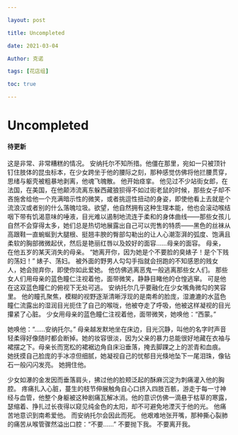 ```yaml
---

layout: post

title: Uncompleted

date: 2021-03-04

Author: 克诺

tags: [花店组]

toc: true

---
```

# Uncompleted

#### 待更新

这是非常、非常糟糕的情况。
安纳托尔不知所措。他僵在那里，宛如一只被顶针钉住肢体的昆虫标本，在少女跨坐于他的腰际之刻，那种感觉仿佛将他拦腰贯穿，思绪与躯壳被粗暴地剥离，他魂飞魄散。
他开始痉挛。
他见过不少站街女郎，在法国，在美国，在他颠沛流离东躲西藏狼狈得不如过街老鼠的时候，那些女子却不吝施舍给他一个充满暗示性的微笑，或者挑逗性扭动的身姿，即使他看上去就是个流浪汉或者别的什么落魄垃圾。欲望，他自然拥有这种生理本能，他也会滚动喉结咽下带有饥渴意味的唾液，目光难以遏制地流连于柔和的身体曲线——那些女孩儿自然不会穿得太多，她们总是热切地展露出自己可以兜售的特质——黑色的丝袜从高跟鞋一直蜿蜒到大腿根、挺翘丰腴的臀部勾勒出的让人心潮澎湃的弧度、饱满且柔软的胸部微微起伏，然后是艳丽红唇以及姣好的面容……母亲的面容。
母亲，在他五岁的某天消失的母亲。
“她离开你，因为她是个不要脸的臭婊子！是个下贱的荡妇！”
婊子、荡妇。
被外面的野男人勾勾手指就会拐跑的不知感恩的贱女人，她会抛弃你，即使你如此爱她。
他仿佛逃离恶鬼一般逃离那些女人们。
那些女人们用母亲的蓝色瞳仁注视着他，面带微笑，静静目睹他的仓惶逃窜。
可是他在这双蓝色瞳仁的俯视下无处可逃。
安纳托尔几乎要融化在少女嘴角微勾的笑容里。
他的瞳孔聚焦，模糊的视野逐渐清晰浮现的是南希的脸庞，湿漉漉的水蓝色瞳仁流露出的湿润目光扼住了自己的喉咙，他被夺走了呼吸，他被这样凝视的目光攥紧了心脏。
少女用母亲的蓝色瞳仁注视着他，面带微笑，她唤他：“西蒙。”

她唤他：“……安纳托尔。”
母亲越发默地坐在床边，目光沉静，叫他的名字时声音轻柔得好像随时都会断掉。她的妆容很淡，因为父亲的暴力总能很好地藏在衣袖与裙摆之下。母亲长而宽松的裙裾边角自床沿垂落，掩去脚踝之上的淤青和血痕。
她抚摸自己脸庞的手冰凉但细腻，她凝视自己的忧郁目光倏地坠下一尾泪珠，像钻石一般闪闪发亮。
她拥住他。

少女如瀑的金发因而垂落肩头，拂过他的脸颊泛起的酥麻沉淀为刺痛灌入他的胸腔。
疼痛扎入心脏，蔓生的枝节伸展触角自心口挤入四肢百骸，游走于每一寸神经与血管，他整个身躯被这种剧痛瓦解冰消。他的意识仿佛一滴悬于枯草的寒露，瑟缩着、挣扎过长夜得以窥见纯金色的太阳，却不可避免地湮灭于他的光。
他痛苦地意识到南希爱他。
而安纳托尔会因此而死。
他艰难地张开嘴，那种撕心裂肺的痛苦从喉管骤然溢出口腔：“不要……”
不要抛下我。
不要离开我。
